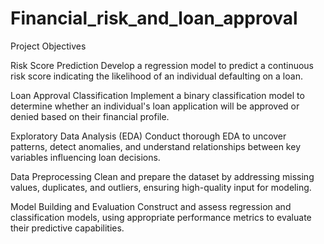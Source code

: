 # Financial_risk_and_loan_approval

Project Objectives

Risk Score Prediction
Develop a regression model to predict a continuous risk score indicating the likelihood of an individual defaulting on a loan.

Loan Approval Classification
Implement a binary classification model to determine whether an individual's loan application will be approved or denied based on their financial profile.

Exploratory Data Analysis (EDA)
Conduct thorough EDA to uncover patterns, detect anomalies, and understand relationships between key variables influencing loan decisions.

Data Preprocessing
Clean and prepare the dataset by addressing missing values, duplicates, and outliers, ensuring high-quality input for modeling.

Model Building and Evaluation
Construct and assess regression and classification models, using appropriate performance metrics to evaluate their predictive capabilities.
